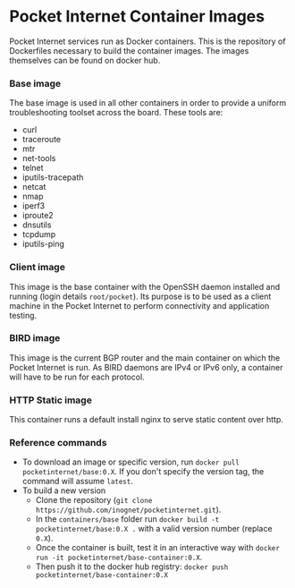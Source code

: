 # Pocket Internet Container Images

Pocket Internet services run as Docker containers. This is the repository of Dockerfiles necessary to build the container images. The images themselves can be found on docker hub.


### Base image

The base image is used in all other containers in order to provide a uniform troubleshooting toolset across the board. These tools are:

- curl
- traceroute
- mtr
- net-tools
- telnet
- iputils-tracepath
- netcat
- nmap
- iperf3
- iproute2
- dnsutils
- tcpdump
- iputils-ping

### Client image

This image is the base container with the OpenSSH daemon installed and running (login details `root/pocket`). Its purpose is to be used as a client machine in the Pocket Internet to perform connectivity and application testing.

### BIRD image

This image is the current BGP router and the main container on which the Pocket Internet is run. As BIRD daemons are IPv4 or IPv6 only, a container will have to be run for each protocol.

### HTTP Static image

This container runs a default install nginx to serve static content over http.

### Reference commands

- To download an image or specific version, run `docker pull pocketinternet/base:0.X`. If you don't specify the version tag, the command will assume `latest`.
- To build a new version
    + Clone the repository (`git clone https://github.com/inognet/pocketinternet.git`).
    + In the `containers/base` folder run `docker build -t pocketinternet/base:0.X .` with a valid version number (replace `0.X`).
    + Once the container is built, test it in an interactive way with `docker run -it pocketinternet/base-container:0.X`.
    + Then push it to the docker hub registry: `docker push pocketinternet/base-container:0.X`
